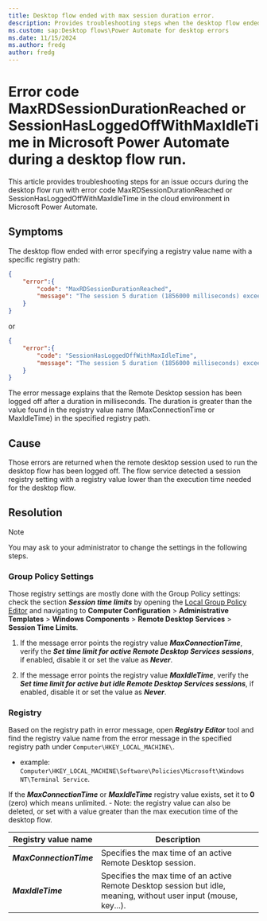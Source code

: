 ```yaml
---
title: Desktop flow ended with max session duration error.
description: Provides troubleshooting steps when the desktop flow ended with error code MaxRDSessionDurationReached or SessionHasLoggedOffWithMaxIdleTime.
ms.custom: sap:Desktop flows\Power Automate for desktop errors
ms.date: 11/15/2024
ms.author: fredg 
author: fredg
---
```


# Error code MaxRDSessionDurationReached or SessionHasLoggedOffWithMaxIdleTime in Microsoft Power Automate during a desktop flow run.


This article provides troubleshooting steps for an issue occurs during the desktop flow run with error code MaxRDSessionDurationReached or SessionHasLoggedOffWithMaxIdleTime in the cloud environment in Microsoft Power Automate.

## Symptoms
The desktop flow ended with error specifying a registry value name with a specific registry path:

```json
{ 
    "error":{
        "code": "MaxRDSessionDurationReached",
        "message": "The session 5 duration (1856000 milliseconds) exceeded the one set in registry for MaxConnectionTime with value 1200000 in registry path Software\Policies\Microsoft\Windows NT\Terminal Service."
    } 
}
```

or 
```json
{ 
    "error":{
        "code": "SessionHasLoggedOffWithMaxIdleTime",
        "message": "The session 5 duration (1856000 milliseconds) exceeded the one set in registry for MaxIdleTime with value 1200000 in registry path Software\Policies\Microsoft\Windows NT\Terminal Service."
    } 
}
```
The error message explains that the Remote Desktop session has been logged off after a duration in milliseconds. The duration is greater than the value found in the registry value name (MaxConnectionTime or MaxIdleTime) in the specified registry path.

## Cause
Those errors are returned when the remote desktop session used to run the desktop flow has been logged off. The flow service detected a session registry setting with a registry value lower than the execution time needed for the desktop flow.

## Resolution
> [!NOTE]
> You may ask to your administrator to change the settings in the following steps.

### Group Policy Settings
Those registry settings are mostly done with the Group Policy settings: check the section **_Session time limits_** by opening the [Local Group Policy Editor](/previous-versions/windows/it-pro/windows-server-2012-R2-and-2012/dn789185(v=ws.11)) and navigating to **Computer Configuration** > **Administrative Templates** > **Windows Components** > **Remote Desktop Services** > **Session Time Limits**. 

1. If the message error points the registry value **_MaxConnectionTime_**, verify the **_Set time limit for active Remote Desktop Services sessions_**, if enabled, disable it or set the value as **_Never_**. 

1. If the message error points the registry value **_MaxIdleTime_**, verify the **_Set time limit for active but idle Remote Desktop Services sessions_**, if enabled, disable it or set the value as **_Never_**. 

### Registry
Based on the registry path in error message, open **_Registry Editor_** tool and find the registry value name from the error message in the specified registry path under ``Computer\HKEY_LOCAL_MACHINE\``.

- example: ``Computer\HKEY_LOCAL_MACHINE\Software\Policies\Microsoft\Windows NT\Terminal Service``. 

If the **_MaxConnectionTime_** or **_MaxIdleTime_** registry value exists, set it to **0** (zero) which means unlimited.
    - Note: the registry value can also be deleted, or set with a value greater than the max execution time of the desktop flow.


|Registry value name|Description|
|---|---|
| **_MaxConnectionTime_** | Specifies the max time of an active Remote Desktop session.|
| **_MaxIdleTime_** | Specifies the max time of an active Remote Desktop session but idle, meaning, without user input (mouse, key...).|

